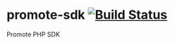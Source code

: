 # promote-sdk [![Build Status](https://travis-ci.org/sellerlabs/promote-sdk.svg?branch=master)](https://travis-ci.org/sellerlabs/promote-sdk)
Promote PHP SDK
